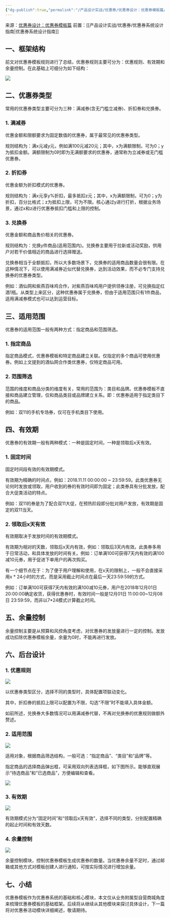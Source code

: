 ```yaml
---
{"dg-publish":true,"permalink":"/产品设计实战/优惠券/优惠券设计：优惠券模板篇/","created":"2023-11-03T15:32:46.296+08:00","updated":"2023-11-03T15:58:39.573+08:00"}
---
```



来源：[优惠券设计：优惠券模板篇](https://www.woshipm.com/pd/1624774.html)
前置：[[产品设计实战/优惠券/优惠券系统设计指南\|优惠券系统设计指南]]
## 一、框架结构

前文对优惠券模板规则进行了总结，优惠券规则主要可分为：优惠规则、有效期和余量控制。在此基础上可细分为如下结构：

![](https://image.woshipm.com/wp-files/2018/12/jtxSYK5g9gMWsSS4UbGM.png)

## 二、优惠券类型

常用的优惠券类型主要可分为三种：满减券(含无门槛立减券)、折扣券和兑换券。

### 1. 满减券

优惠金额和限额要求为固定数值的优惠券，属于最常见的优惠券类型。

规则结构为：满x元减y元，例如满100元减20元；其中，x为满额限制，可为0；y为抵扣金额。满额限制为0时即为无满额要求的优惠券，通常称为立减券或无门槛优惠券。

### 2. 折扣券

优惠金额为折扣模式的优惠券。

规则结构为：满x元享y%折扣，最多抵扣z元；其中，x为满额限制，可为0；y为折扣，百分比格式；z为抵扣上限，可为不限。核心通过y进行打折，根据业务场景，通过x和z进行优惠券抵扣门槛和上限的控制。

### 3. 兑换券

优惠金额和商品售价相关的优惠券。

规则结构为：兑换y件商品(适用范围内)。兑换券主要用于拉新或活动奖励，供用户对若干价值相近的商品进行选择赠送。

兑换券相当于全额抵扣，所以大多数场景下，兑换券的适用商品数量会很有限。在这种情况下，可以使用满减券近似代替兑换券，达到活动效果，而不必专门支持兑换券的优惠券类型。

例如：酒仙网和紫燕百味鸡合作，对紫燕百味鸡用户提供领券注册，可兑换指定红酒1瓶。从类型上来区分，这种优惠券属于兑换券，但由于适用范围只有1件商品，适用满减券模式也可以达到运营目标。

## 三、适用范围

优惠券的适用范围一般有两种方式：指定商品和范围筛选。

### 1. 指定商品

指定商品模式，优惠券模板和特定商品建立关联。仅指定的多个商品可使用优惠券。例如上文提到的酒仙网合作类优惠券，仅特定商品可用。

### 2. 范围筛选

范围的维度和商品分类的维度有关，常用的范围为：类目和品牌。优惠券模板不直接和商品建立管理，仅和商品类目或品牌建立关系。即：优惠券适用于指定类目下的商品。

例如：双11的手机专场券，仅可在手机类目下使用。

## 四、有效期

优惠券的有效期一般有两种模式：一种是固定时间，一种是领取后x天有效。

### 1. 固定时间

固定时间段有效的有效期模式。

有效期为精确的时间点，例如：2018.11.11 00:00:00 ~ 23:59:59。此类优惠券无论何时发放或领取，用户收到的券的有效时间即为固定；此类券具有分批发放，配合大促类活动的特点。

例如：双11的券是为了配合双11大促，在预热阶段即分批对用户发放，有效期是固定的双11当天。

### 2. 领取后x天有效

有效期取决于发放时间的有效期模式。

有效期为相对的天数，领取后x天内有效，例如：领取后3天内有效。此类券多用于日常活动，和具体发放的时间有关。例如：订单满100可获得7天内有效的满100减10元券，用于促进下单用户的再次购买。

有一个细节点在于：为了便于用户理解和使用，在x天的限制上，一般不会直接采用x * 24小时的方式，而是采用截止时间点在最后一天23:59:59的方式。

例如：订单满100可获得7天内有效的满100减10元券，用户在2018年12月01日20:00:00确定收货，获得优惠券时，有效时间一般是12月01日 11:00:00~12月08日 23:59:59，而非以7*24模式计算截止时间。

## 五、余量控制

余量控制主要是从预算和风控角度考虑，对优惠券的发放量进行一定的控制。发放成功扣除优惠券模板余量，余量为0时，不能再进行发放。

## 六、后台设计

### 1. 优惠规则

![](https://image.woshipm.com/wp-files/2018/12/8BQlGUFbCNCSgklIm3N0.png)

以优惠券类型区分，选择不同的类型时，具体配置项联动变化。

其中，折扣券的抵扣上限可以配置为不限，勾选“不限”时不能填入具体金额。

如前所述，兑换券大多数情况可以用满减券代替，不再对兑换券的优惠规则做额外赘述。

### 2. 适用范围

![](https://image.woshipm.com/wp-files/2018/12/w5TYWIOLzh44xHAdvfth.png)

适用对象，根据商品筛选结构，一般可选：“指定商品”、“类目”和“品牌”等。

指定商品的选择商品弹出框，可采用双向列表选择框，如下图所示。能够直观展示“待选商品”和“已选商品”，方便编辑和查看。

![](https://image.woshipm.com/wp-files/2018/12/8CzUage9yZsrjAcS8FMf.png)

### 3. 有效期

![](https://image.woshipm.com/wp-files/2018/12/DkoSMmikQgrLKvNZHKvr.png)

有效期模式分为“固定时间”和“领取后x天有效”，选择不同的类型，分别配置精确的起止时间和有效天数。

### 4. 余量控制

![](https://image.woshipm.com/wp-files/2018/12/lqhjrkjFZEXj2DB6g3JJ.png)

余量控制模块，控制优惠券模板生成优惠券的数量。当优惠券余量不足时，通过邮箱或其他方式对模板创建人进行通知，可按实际情况进行增加余量。

## 七、小结

优惠券模板作为优惠券系统的基础和核心模块，本文仅从业务附属型自营商城角度来梳理优惠券模板的基础框架。后续将从继续从其他模块来探讨具体设计，下一篇将对优惠券活动模块详细阐述，敬请期待。